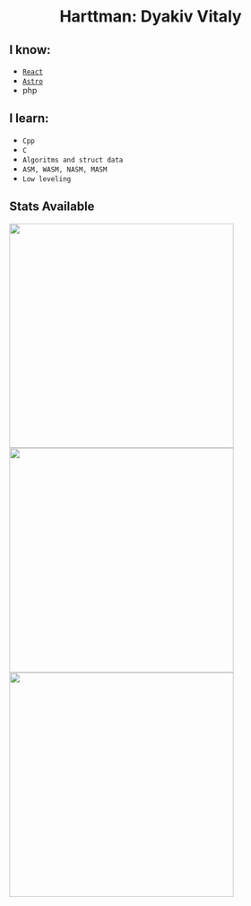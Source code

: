 <div align=center>
  
  # Harttman: Dyakiv Vitaly  
</div>

## I know:

- [`React`](https://react.dev)
- [`Astro`](https://astro.buid)
- php

## I learn:

- `Cpp`
- `C`
- `Algoritms and struct data`
- `ASM, WASM, NASM, MASM`
- `Low leveling`
## Stats Available

<img width=400 src='https://github-readme-stats.vercel.app/api?username=harttman&theme=vue-dark&show_icons=true&hide_border=true&count_private=true' />
<img width=400 src='https://github-readme-streak-stats.herokuapp.com/?user=harttman&theme=vue-dark&hide_border=true' />
<img width=400 src='https://github-readme-stats.vercel.app/api/top-langs/?username=harttman&theme=vue-dark&show_icons=true&hide_border=true&layout=compact' />
